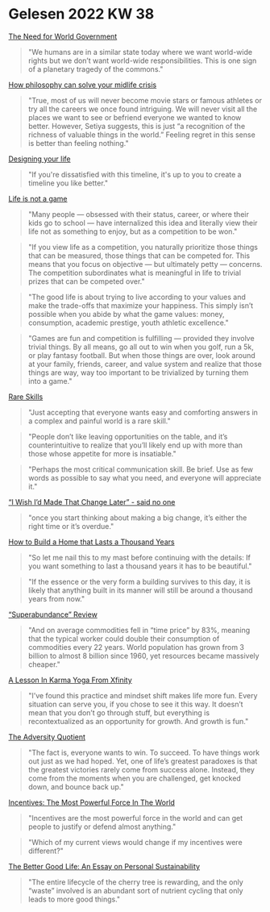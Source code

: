 # Gelesen 2022 KW 38

[The Need for World Government](https://kk.org/thetechnium/the-need-for-world-government/)

> "We humans are in a similar state today where we want world-wide rights but we don’t want world-wide responsibilities. This is one sign of a planetary tragedy of the commons."

[How philosophy can solve your midlife crisis](https://news.mit.edu/2017/how-philosophy-can-solve-your-midlife-crisis-1003)

> "True, most of us will never become movie stars or famous athletes or try all the careers we once found intriguing. We will never visit all the places we want to see or befriend everyone we wanted to know better. However, Setiya suggests, this is just “a recognition of the richness of valuable things in the world.” Feeling regret in this sense is better than feeling nothing."

[Designing your life](https://www.getrichslowly.org/designing-your-life/)

> "If you're dissatisfied with this timeline, it's up to you to create a timeline you like better."

[Life is not a game](https://www.getrichslowly.org/life-is-not-a-game/)

> "Many people — obsessed with their status, career, or where their kids go to school — have internalized this idea and literally view their life not as something to enjoy, but as a competition to be won."

> "If you view life as a competition, you naturally prioritize those things that can be measured, those things that can be competed for. This means that you focus on objective — but ultimately petty — concerns. The competition subordinates what is meaningful in life to trivial prizes that can be competed over."

> "The good life is about trying to live according to your values and make the trade-offs that maximize your happiness. This simply isn’t possible when you abide by what the game values: money, consumption, academic prestige, youth athletic excellence."

> "Games are fun and competition is fulfilling — provided they involve trivial things. By all means, go all out to win when you golf, run a 5k, or play fantasy football. But when those things are over, look around at your family, friends, career, and value system and realize that those things are way, way too important to be trivialized by turning them into a game."

[Rare Skills](https://www.collaborativefund.com/blog/rare-skills/)

> "Just accepting that everyone wants easy and comforting answers in a complex and painful world is a rare skill."

> "People don’t like leaving opportunities on the table, and it’s counterintuitive to realize that you’ll likely end up with more than those whose appetite for more is insatiable."

> "Perhaps the most critical communication skill. Be brief. Use as few words as possible to say what you need, and everyone will appreciate it."

[“I Wish I’d Made That Change Later” - said no one](https://chrisguillebeau.com/i-wish-id-made-that-change-later/)

> "once you start thinking about making a big change, it’s either the right time or it’s overdue."

[How to Build a Home that Lasts a Thousand Years](https://wrathofgnon.substack.com/p/how-to-build-a-home-that-lasts-a)

> "So let me nail this to my mast before continuing with the details: If you want something to last a thousand years it has to be beautiful."

> "If the essence or the very form a building survives to this day, it is likely that anything built in its manner will still be around a thousand years from now."

[“Superabundance” Review](https://economistwritingeveryday.com/2022/08/31/superabundance-review/)

> "And on average commodities fell in “time price” by 83%, meaning that the typical worker could double their consumption of commodities every 22 years. World population has grown from 3 billion to almost 8 billion since 1960, yet resources became massively cheaper."

[A Lesson In Karma Yoga From Xfinity](https://life-longlearner.com/a-lesson-in-karma-yoga-from-xfinity/)

> "I’ve found this practice and mindset shift makes life more fun. Every situation can serve you, if you chose to see it this way. It doesn’t mean that you don’t go through stuff, but everything is recontextualized as an opportunity for growth. And growth is fun."

[The Adversity Quotient](https://collabfund.com/blog/the-adversity-quotient/)

> "The fact is, everyone wants to win. To succeed. To have things work out just as we had hoped. Yet, one of life’s greatest paradoxes is that the greatest victories rarely come from success alone. Instead, they come from the moments when you are challenged, get knocked down, and bounce back up."

[Incentives: The Most Powerful Force In The World](https://collabfund.com/blog/incentives/)

> "Incentives are the most powerful force in the world and can get people to justify or defend almost anything."

> "Which of my current views would change if my incentives were different?"

[The Better Good Life: An Essay on Personal Sustainability](https://experiencelife.lifetime.life/article/the-better-good-life-an-essay-on-personal-sustainability/)

> "The entire lifecycle of the cherry tree is rewarding, and the only “waste” involved is an abundant sort of nutrient cycling that only leads to more good things."